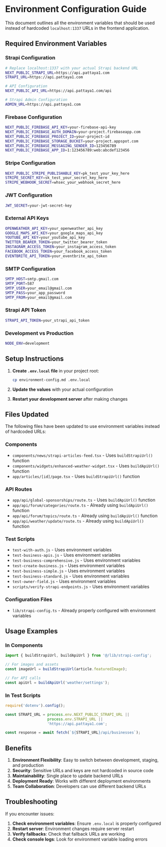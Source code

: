 # Environment Configuration Guide

This document outlines all the environment variables that should be used instead of hardcoded `localhost:1337` URLs in the frontend application.

## Required Environment Variables

### Strapi Configuration
```bash
# Replace localhost:1337 with your actual Strapi backend URL
NEXT_PUBLIC_STRAPI_URL=https://api.pattaya1.com
STRAPI_URL=https://api.pattaya1.com

# API Configuration
NEXT_PUBLIC_API_URL=https://api.pattaya1.com/api

# Strapi Admin Configuration
ADMIN_URL=https://api.pattaya1.com
```

### Firebase Configuration
```bash
NEXT_PUBLIC_FIREBASE_API_KEY=your-firebase-api-key
NEXT_PUBLIC_FIREBASE_AUTH_DOMAIN=your-project.firebaseapp.com
NEXT_PUBLIC_FIREBASE_PROJECT_ID=your-project-id
NEXT_PUBLIC_FIREBASE_STORAGE_BUCKET=your-project.appspot.com
NEXT_PUBLIC_FIREBASE_MESSAGING_SENDER_ID=123456789
NEXT_PUBLIC_FIREBASE_APP_ID=1:123456789:web:abcdef123456
```

### Stripe Configuration
```bash
NEXT_PUBLIC_STRIPE_PUBLISHABLE_KEY=pk_test_your_key_here
STRIPE_SECRET_KEY=sk_test_your_secret_key_here
STRIPE_WEBHOOK_SECRET=whsec_your_webhook_secret_here
```

### JWT Configuration
```bash
JWT_SECRET=your-jwt-secret-key
```

### External API Keys
```bash
OPENWEATHER_API_KEY=your_openweather_api_key
GOOGLE_MAPS_API_KEY=your_google_maps_api_key
YOUTUBE_API_KEY=your_youtube_api_key
TWITTER_BEARER_TOKEN=your_twitter_bearer_token
INSTAGRAM_ACCESS_TOKEN=your_instagram_access_token
FACEBOOK_ACCESS_TOKEN=your_facebook_access_token
EVENTBRITE_API_TOKEN=your_eventbrite_api_token
```

### SMTP Configuration
```bash
SMTP_HOST=smtp.gmail.com
SMTP_PORT=587
SMTP_USER=your_email@gmail.com
SMTP_PASS=your_app_password
SMTP_FROM=your_email@gmail.com
```

### Strapi API Token
```bash
STRAPI_API_TOKEN=your_strapi_api_token
```

### Development vs Production
```bash
NODE_ENV=development
```

## Setup Instructions

1. **Create `.env.local` file** in your project root:
   ```bash
   cp environment-config.md .env.local
   ```

2. **Update the values** with your actual configuration

3. **Restart your development server** after making changes

## Files Updated

The following files have been updated to use environment variables instead of hardcoded URLs:

### Components
- `components/news/strapi-articles-feed.tsx` - Uses `buildStrapiUrl()` function
- `components/widgets/enhanced-weather-widget.tsx` - Uses `buildApiUrl()` function
- `app/articles/[id]/page.tsx` - Uses `buildStrapiUrl()` function

### API Routes
- `app/api/global-sponsorships/route.ts` - Uses `buildApiUrl()` function
- `app/api/forum/categories/route.ts` - Already using `buildApiUrl()` function
- `app/api/forum/topics/route.ts` - Already using `buildApiUrl()` function
- `app/api/weather/update/route.ts` - Already using `buildApiUrl()` function

### Test Scripts
- `test-with-auth.js` - Uses environment variables
- `test-business-apis.js` - Uses environment variables
- `test-business-comprehensive.js` - Uses environment variables
- `test-create-business.js` - Uses environment variables
- `test-business-simple.js` - Uses environment variables
- `test-business-standard.js` - Uses environment variables
- `test-owner-field.js` - Uses environment variables
- `scripts/verify-strapi-endpoints.js` - Uses environment variables

### Configuration Files
- `lib/strapi-config.ts` - Already properly configured with environment variables

## Usage Examples

### In Components
```typescript
import { buildStrapiUrl, buildApiUrl } from '@/lib/strapi-config';

// For images and assets
const imageUrl = buildStrapiUrl(article.featuredImage);

// For API calls
const apiUrl = buildApiUrl('weather/settings');
```

### In Test Scripts
```javascript
require('dotenv').config();

const STRAPI_URL = process.env.NEXT_PUBLIC_STRAPI_URL || 
                   process.env.STRAPI_URL || 
                   'https://api.pattaya1.com';

const response = await fetch(`${STRAPI_URL}/api/businesses`);
```

## Benefits

1. **Environment Flexibility**: Easy to switch between development, staging, and production
2. **Security**: Sensitive URLs and keys are not hardcoded in source code
3. **Maintainability**: Single place to update backend URLs
4. **Deployment Ready**: Works with different deployment environments
5. **Team Collaboration**: Developers can use different backend URLs

## Troubleshooting

If you encounter issues:

1. **Check environment variables**: Ensure `.env.local` is properly configured
2. **Restart server**: Environment changes require server restart
3. **Verify fallbacks**: Check that fallback URLs are working
4. **Check console logs**: Look for environment variable loading errors 